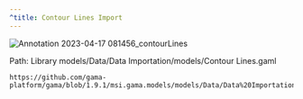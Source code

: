 ```yaml
---
^title: Contour Lines Import
---
```


![Annotation 2023-04-17 081456_contourLines](https://user-images.githubusercontent.com/4437331/232401368-682e9179-c5e5-458e-aa93-0061a6bc83a1.png)

Path: Library models/Data/Data Importation/models/Contour Lines.gaml

```gaml reference
https://github.com/gama-platform/gama/blob/1.9.1/msi.gama.models/models/Data/Data%20Importation/models/Contour%20Lines.gaml
```



